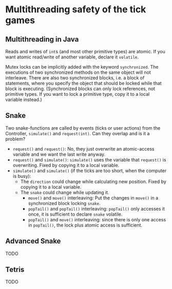 Multithreading safety of the tick games
====================================

Multithreading in Java
----------------------
Reads and writes of `int`s (and most other primitive types) are atomic. If you want atomic read/write of another variable, declare it `volatile`. 

Mutex locks can be implicitly added with the keyword `synchronized`. The executions of two synchronized methods on the same object will not interleave. There are also two synchronized blocks, i.e. a block of statements, where you specify the object that should be locked while that block is executing. (Synchronized blocks can only lock references, not primitive types. If you want to lock a primitive type, copy it to a local variable instead.)

Snake
-----
Two snake-functions are called by events (ticks or user actions) from the Controller, `simulate()` and `request(int)`. Can they overlap and is it a problem?
* `request()` and `request()`: No, they just overwrite an atomic-access variable and we want the last write anyway.
* `request()` and `simulate()`: `simulate()` uses the variable that `request()` is overwriting. Fixed by copying it to a local variable.
* `simulate()` and `simulate()` (if the ticks are too short, when the computer is busy):
    * The `direction` could change while calculating new position. Fixed by copying it to a local variable.
    * The `snake` could change while updating it. 
        * `move()` and `move()` interleaving: Put the changes in `move()` in a synchronized block locking `snake`.
        * `popTail()` and `popTail()` interleaving: `popTail()` only accesses it once, it is sufficient to declare `snake` volatile.
        * `popTail()` and `move()` interleaving: since there is only one access in `popTail()`, the lock plus atomic access is sufficient.

Advanced Snake
-------------
TODO

Tetris
------
TODO

